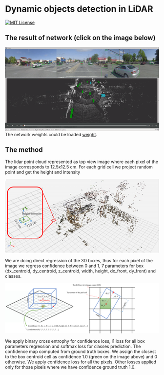 # Dynamic objects detection in LiDAR

[![MIT License](https://img.shields.io/badge/License-MIT-green.svg)](https://github.com/Dtananaev/lidar_dynamic_objects_detection/blob/master/LICENSE.md) 

## The result of network (click on the image below)

[![result](https://github.com/Dtananaev/lidar_dynamic_objects_detection/blob/master/pictures/result.png)](https://youtu.be/f_HZg9Cq-h4)
The network weights could be loaded [weight](https://drive.google.com/file/d/1m8N5m2WXATgFNw88BRqEbUieiyV7p3S0/view?usp=sharing).

## The method

The lidar point cloud represented as top view image where each pixel of the image corresponds to 12.5x12.5 cm. For each grid cell
we project random point and get the height and intensity
<p align="center">
  <img src="https://github.com/Dtananaev/lidar_dynamic_objects_detection/blob/master/pictures/topview.png" width="900"/>
</p>
We are doing direct regression of the 3D boxes, thus for each pixel of the image we regress confidence between 0 and 1, 7 parameters for box (dx_centroid, dy_centroid, z_centroid, width, height, dx_front, dy_front) and classes.
<p align="center">
  <img src="https://github.com/Dtananaev/lidar_dynamic_objects_detection/blob/master/pictures/box_parametrization.png" width="1500"/>
</p>
We apply binary cross entrophy for confidence loss, l1 loss for all box parameters regression and softmax loss for classes prediction.
The confidence map computed from ground truth boxes. We assign the closest to the box centroid cell as confidence 1.0 (green on the image above)
and 0 otherwise. We apply confidence loss for all the pixels. Other losses  applied only for those pixels where we have confidence ground truth 1.0. 
